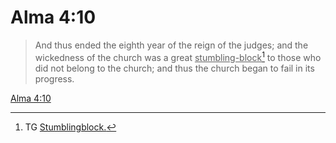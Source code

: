 # Alma 4:10

> And thus ended the eighth year of the reign of the judges; and the wickedness of the church was a great <u>stumbling-block</u>[^a] to those who did not belong to the church; and thus the church began to fail in its progress.

[Alma 4:10](https://www.churchofjesuschrist.org/study/scriptures/bofm/alma/4?lang=eng&id=p10#p10)


[^a]: TG [Stumblingblock.](https://www.churchofjesuschrist.org/study/scriptures/tg/stumblingblock?lang=eng)
